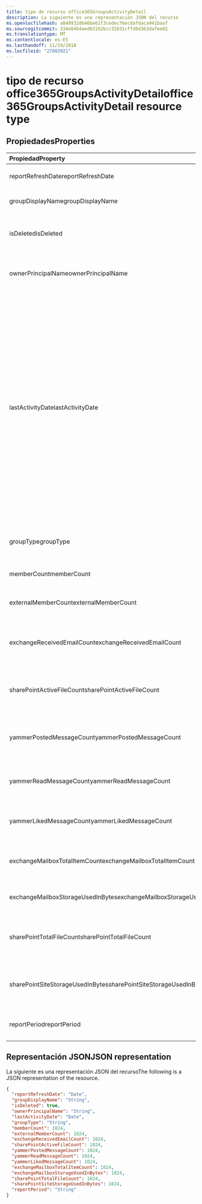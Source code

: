 ```yaml
---
title: tipo de recurso office365GroupsActivityDetail
description: La siguiente es una representación JSON del recurso
ms.openlocfilehash: a849932d646be61f3cedec76ecdafdaca941baaf
ms.sourcegitcommit: 334e84b4aed63162bcc31831cffd6d363dafee02
ms.translationtype: MT
ms.contentlocale: es-ES
ms.lasthandoff: 11/29/2018
ms.locfileid: "27083921"
---
```

# <a name="office365groupsactivitydetail-resource-type"></a><span data-ttu-id="67810-103">tipo de recurso office365GroupsActivityDetail</span><span class="sxs-lookup"><span data-stu-id="67810-103">office365GroupsActivityDetail resource type</span></span>

## <a name="properties"></a><span data-ttu-id="67810-104">Propiedades</span><span class="sxs-lookup"><span data-stu-id="67810-104">Properties</span></span>

| <span data-ttu-id="67810-105">Propiedad</span><span class="sxs-lookup"><span data-stu-id="67810-105">Property</span></span>                          | <span data-ttu-id="67810-106">Tipo</span><span class="sxs-lookup"><span data-stu-id="67810-106">Type</span></span>    | <span data-ttu-id="67810-107">Descripción</span><span class="sxs-lookup"><span data-stu-id="67810-107">Description</span></span>                              |
| :-------------------------------- | :------ | ---------------------------------------- |
| <span data-ttu-id="67810-108">reportRefreshDate</span><span class="sxs-lookup"><span data-stu-id="67810-108">reportRefreshDate</span></span>                 | <span data-ttu-id="67810-109">Fecha</span><span class="sxs-lookup"><span data-stu-id="67810-109">Date</span></span>    | <span data-ttu-id="67810-110">La fecha más reciente del contenido.</span><span class="sxs-lookup"><span data-stu-id="67810-110">The latest date of the content.</span></span>          |
| <span data-ttu-id="67810-111">groupDisplayName</span><span class="sxs-lookup"><span data-stu-id="67810-111">groupDisplayName</span></span>                  | <span data-ttu-id="67810-112">String</span><span class="sxs-lookup"><span data-stu-id="67810-112">String</span></span>  | <span data-ttu-id="67810-113">El nombre para mostrar del grupo.</span><span class="sxs-lookup"><span data-stu-id="67810-113">The display name of the group.</span></span>           |
| <span data-ttu-id="67810-114">isDeleted</span><span class="sxs-lookup"><span data-stu-id="67810-114">isDeleted</span></span>                         | <span data-ttu-id="67810-115">Booleano</span><span class="sxs-lookup"><span data-stu-id="67810-115">Boolean</span></span> | <span data-ttu-id="67810-116">Si este usuario se ha eliminado o suave eliminados.</span><span class="sxs-lookup"><span data-stu-id="67810-116">Whether this user has been deleted or soft deleted.</span></span> |
| <span data-ttu-id="67810-117">ownerPrincipalName</span><span class="sxs-lookup"><span data-stu-id="67810-117">ownerPrincipalName</span></span>                | <span data-ttu-id="67810-118">String</span><span class="sxs-lookup"><span data-stu-id="67810-118">String</span></span>  | <span data-ttu-id="67810-119">El nombre de entidad de seguridad del propietario de grupo.</span><span class="sxs-lookup"><span data-stu-id="67810-119">The group owner principal name.</span></span>          |
| <span data-ttu-id="67810-120">lastActivityDate</span><span class="sxs-lookup"><span data-stu-id="67810-120">lastActivityDate</span></span>                  | <span data-ttu-id="67810-121">Fecha</span><span class="sxs-lookup"><span data-stu-id="67810-121">Date</span></span>    | <span data-ttu-id="67810-122">La fecha de última actividad para los siguientes escenarios: grupo de correo electrónico del buzón de correo recibido; usuario ve, edita, compartidos o sincronizados los archivos de biblioteca de documentos de SharePoint; usuario ve las páginas de SharePoint; usuario registrado, lea o había gustado los mensajes en grupos de Yammer.</span><span class="sxs-lookup"><span data-stu-id="67810-122">The last activity date for the following scenarios:  group mailbox received email; user viewed, edited, shared, or synced files in SharePoint document library; user viewed SharePoint pages; user posted, read, or liked messages in Yammer groups.</span></span> |
| <span data-ttu-id="67810-123">groupType</span><span class="sxs-lookup"><span data-stu-id="67810-123">groupType</span></span>                         | <span data-ttu-id="67810-124">String</span><span class="sxs-lookup"><span data-stu-id="67810-124">String</span></span>  | <span data-ttu-id="67810-125">El tipo de grupo.</span><span class="sxs-lookup"><span data-stu-id="67810-125">The group type.</span></span> <span data-ttu-id="67810-126">Los valores posibles son: **público** o **privado**.</span><span class="sxs-lookup"><span data-stu-id="67810-126">Possible values are: **Public** or **Private**.</span></span> |
| <span data-ttu-id="67810-127">memberCount</span><span class="sxs-lookup"><span data-stu-id="67810-127">memberCount</span></span>                       | <span data-ttu-id="67810-128">Int64</span><span class="sxs-lookup"><span data-stu-id="67810-128">Int64</span></span>   | <span data-ttu-id="67810-129">El recuento de miembros de grupo.</span><span class="sxs-lookup"><span data-stu-id="67810-129">The group member count.</span></span>                  |
| <span data-ttu-id="67810-130">externalMemberCount</span><span class="sxs-lookup"><span data-stu-id="67810-130">externalMemberCount</span></span>               | <span data-ttu-id="67810-131">Int64</span><span class="sxs-lookup"><span data-stu-id="67810-131">Int64</span></span>   | <span data-ttu-id="67810-132">El recuento de miembros externos del grupo.</span><span class="sxs-lookup"><span data-stu-id="67810-132">The group external member count.</span></span>         |
| <span data-ttu-id="67810-133">exchangeReceivedEmailCount</span><span class="sxs-lookup"><span data-stu-id="67810-133">exchangeReceivedEmailCount</span></span>        | <span data-ttu-id="67810-134">Int64</span><span class="sxs-lookup"><span data-stu-id="67810-134">Int64</span></span>   | <span data-ttu-id="67810-135">El número de correo electrónico que recibió el buzón de correo de grupo.</span><span class="sxs-lookup"><span data-stu-id="67810-135">The number of email that the group mailbox received.</span></span> |
| <span data-ttu-id="67810-136">sharePointActiveFileCount</span><span class="sxs-lookup"><span data-stu-id="67810-136">sharePointActiveFileCount</span></span>         | <span data-ttu-id="67810-137">Int64</span><span class="sxs-lookup"><span data-stu-id="67810-137">Int64</span></span>   | <span data-ttu-id="67810-138">El número de archivos activos en el sitio de grupo de SharePoint.</span><span class="sxs-lookup"><span data-stu-id="67810-138">The number of active files in SharePoint Group site.</span></span> |
| <span data-ttu-id="67810-139">yammerPostedMessageCount</span><span class="sxs-lookup"><span data-stu-id="67810-139">yammerPostedMessageCount</span></span>          | <span data-ttu-id="67810-140">Int64</span><span class="sxs-lookup"><span data-stu-id="67810-140">Int64</span></span>   | <span data-ttu-id="67810-141">El número de los mensajes enviados a grupos de Yammer.</span><span class="sxs-lookup"><span data-stu-id="67810-141">The number of messages posted to Yammer groups.</span></span> |
| <span data-ttu-id="67810-142">yammerReadMessageCount</span><span class="sxs-lookup"><span data-stu-id="67810-142">yammerReadMessageCount</span></span>            | <span data-ttu-id="67810-143">Int64</span><span class="sxs-lookup"><span data-stu-id="67810-143">Int64</span></span>   | <span data-ttu-id="67810-144">El número de mensajes leídos en grupos de Yammer.</span><span class="sxs-lookup"><span data-stu-id="67810-144">The number of messages read in Yammer groups.</span></span> |
| <span data-ttu-id="67810-145">yammerLikedMessageCount</span><span class="sxs-lookup"><span data-stu-id="67810-145">yammerLikedMessageCount</span></span>           | <span data-ttu-id="67810-146">Int64</span><span class="sxs-lookup"><span data-stu-id="67810-146">Int64</span></span>   | <span data-ttu-id="67810-147">El número de mensajes en grupos de Yammer.</span><span class="sxs-lookup"><span data-stu-id="67810-147">The number of messages liked in Yammer groups.</span></span> |
| <span data-ttu-id="67810-148">exchangeMailboxTotalItemCount</span><span class="sxs-lookup"><span data-stu-id="67810-148">exchangeMailboxTotalItemCount</span></span>     | <span data-ttu-id="67810-149">Int64</span><span class="sxs-lookup"><span data-stu-id="67810-149">Int64</span></span>   | <span data-ttu-id="67810-150">El número de elementos en el buzón de correo de grupo.</span><span class="sxs-lookup"><span data-stu-id="67810-150">The number of items in the group mailbox.</span></span> |
| <span data-ttu-id="67810-151">exchangeMailboxStorageUsedInBytes</span><span class="sxs-lookup"><span data-stu-id="67810-151">exchangeMailboxStorageUsedInBytes</span></span> | <span data-ttu-id="67810-152">Int64</span><span class="sxs-lookup"><span data-stu-id="67810-152">Int64</span></span>   | <span data-ttu-id="67810-153">El almacenamiento utilizado del buzón de grupo.</span><span class="sxs-lookup"><span data-stu-id="67810-153">The storage used of the group mailbox.</span></span>   |
| <span data-ttu-id="67810-154">sharePointTotalFileCount</span><span class="sxs-lookup"><span data-stu-id="67810-154">sharePointTotalFileCount</span></span>          | <span data-ttu-id="67810-155">Int64</span><span class="sxs-lookup"><span data-stu-id="67810-155">Int64</span></span>   | <span data-ttu-id="67810-156">El número total de archivos en el sitio de grupo de SharePoint.</span><span class="sxs-lookup"><span data-stu-id="67810-156">The total number of files in SharePoint Group site.</span></span> |
| <span data-ttu-id="67810-157">sharePointSiteStorageUsedInBytes</span><span class="sxs-lookup"><span data-stu-id="67810-157">sharePointSiteStorageUsedInBytes</span></span>  | <span data-ttu-id="67810-158">Int64</span><span class="sxs-lookup"><span data-stu-id="67810-158">Int64</span></span>   | <span data-ttu-id="67810-159">El almacenamiento usado por el sitio de grupo de SharePoint.</span><span class="sxs-lookup"><span data-stu-id="67810-159">The storage used by SharePoint Group site.</span></span> |
| <span data-ttu-id="67810-160">reportPeriod</span><span class="sxs-lookup"><span data-stu-id="67810-160">reportPeriod</span></span>                      | <span data-ttu-id="67810-161">String</span><span class="sxs-lookup"><span data-stu-id="67810-161">String</span></span>  | <span data-ttu-id="67810-162">El número de días que cubre el informe.</span><span class="sxs-lookup"><span data-stu-id="67810-162">The number of days the report covers.</span></span>    |

## <a name="json-representation"></a><span data-ttu-id="67810-163">Representación JSON</span><span class="sxs-lookup"><span data-stu-id="67810-163">JSON representation</span></span>

<span data-ttu-id="67810-164">La siguiente es una representación JSON del recurso</span><span class="sxs-lookup"><span data-stu-id="67810-164">The following is a JSON representation of the resource.</span></span>

<!-- {
  "blockType": "resource",
  "@odata.type": "microsoft.graph.office365GroupsActivityDetail"
} -->

```json
{
  "reportRefreshDate": "Date", 
  "groupDisplayName": "String", 
  "isDeleted": true, 
  "ownerPrincipalName": "String", 
  "lastActivityDate": "Date", 
  "groupType": "String", 
  "memberCount": 1024, 
  "externalMemberCount": 1024, 
  "exchangeReceivedEmailCount": 1024, 
  "sharePointActiveFileCount": 1024, 
  "yammerPostedMessageCount": 1024, 
  "yammerReadMessageCount": 1024, 
  "yammerLikedMessageCount": 1024, 
  "exchangeMailboxTotalItemCount": 1024, 
  "exchangeMailboxStorageUsedInBytes": 1024, 
  "sharePointTotalFileCount": 1024, 
  "sharePointSiteStorageUsedInBytes": 1024, 
  "reportPeriod": "String"
}
```
